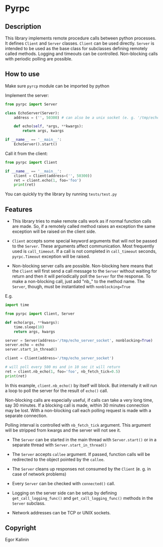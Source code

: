 # Pyrpc

## Description

This library implements remote procedure calls between python processes.
It defines `Client` and `Server` classes.
`Client` can be used directly. `Server` is intended to be used as the base class
for subclasses defining remotely called methods.
Logging and timeouts can be controlled. Non-blocking calls with periodic polling
are possible.

## How to use

Make sure `pyrcp` module can be imported by python

Implement the server:

```python
from pyrpc import Server

class EchoServer(Server):
    address = ('', 50300) # can also be a unix socket (e. g. '/tmp/echo_server_socket')

    def echo(self, *args, **kwargs):
        return args, kwargs

if __name__ == '__main__':
    EchoServer().start()
```

Call it from the client:

```python
from pyrpc import Client

if __name__ == '__main__':
    client = Client(address=('', 50300))
    ret = client.echo(1, foo='foo')
    print(ret)
```

You can quickly try the library by running `tests/test.py`

## Features

+ This library tries to make remote calls work as if normal function calls are made.
So, if a remotely called method raises an exception the same exception will be raised
on the client side.

+ `Client` accepts some special keyword arguments that will not be passed to
the `Server`. These arguments affect communication. Most frequently used is `call_timeout`.
If a call is not completed in `call_timeout` seconds, `pyrpc.Timeout` exception will be raised.

+ Non-blocking server calls are possible. Non-blocking here means that the `Client` will
first send a call message to the `Server` without waiting for return and then it will
periodically poll the `Server` for the response. To make a non-blocking call, just add
"nb_" to the method name. The `Server`, though, must be instantiated with `nonblocking=True`

E.g. 

```python
import time

from pyrpc import Client, Server

def echo(args, **kwargs):
    time.sleep(10)
    return args, kwargs

server = Server(address='/tmp/echo_server_socket', nonblocking=True)
server.echo = echo
server.start_in_thread()

client = Client(address='/tmp/echo_server_socket')

# will poll every 500 ms and in 10 sec it will return
ret = client.nb_echo(1, foo='foo', nb_fetch_tick=0.5) 
print(ret)
```

In this example, `client.nb_echo()` by itself will block. But internally it will run a loop
to poll the server for the result of `echo()` call.

Non-blocking calls are especially useful, if calls can take a very long time, say 30 minutes.
If a blocking call is made, within 30 minutes connection may be lost. With a non-blocking call
each polling request is made with a separate connection.

Polling interval is controlled with `nb_fetch_tick` argument.
This argument will be stripped from kwargs and the server will not see it.

+ The `Server` can be started in the main thread with `Server.start()` or in a separate 
thread with `Server.start_in_thread()`

+ The `Server` accepts `callee` argument. If passed, function calls will be redirected
to the object pointed by the `callee`.

+ The `Server` cleans up responses not consumed by the `Client` (e. g. in case of network problems)

+ Every `Server` can be checked with `connected()` call. 

+ Logging on the server side can be setup by defining `get_call_logging_func()` and `get_call_logging_func()`
methods in the `Server` subclass.

+ Network addresses can be TCP or UNIX sockets.

## Copyright

Egor Kalinin
